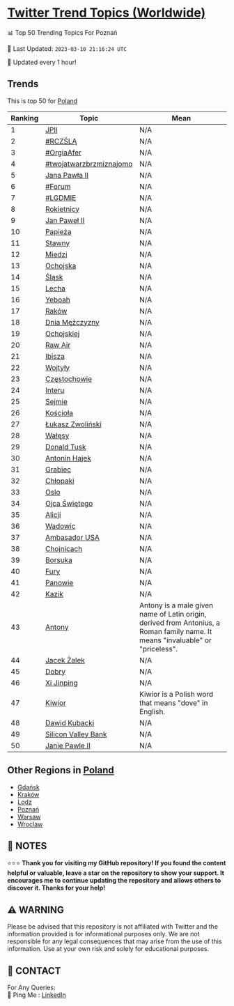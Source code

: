 [Twitter Trend Topics (Worldwide)](https://github.com/ErcinDedeoglu/Twitter-Trend-Topics)
==========


📊 Top 50 Trending Topics For Poznań

📆 Last Updated: `2023-03-10 21:16:24 UTC`

🔧 Updated every 1 hour!


## Trends

This is top 50 for [Poland](</Poland>)

| Ranking | Topic | Mean |
| ------- | ------------ | ------------ |
| 1 | [JPII](http://twitter.com/search?q=JPII) | N/A |
| 2 | [#RCZŚLĄ](http://twitter.com/search?q=%23RCZ%c5%9aL%c4%84) | N/A |
| 3 | [#OrgiaAfer](http://twitter.com/search?q=%23OrgiaAfer) | N/A |
| 4 | [#twojatwarzbrzmiznajomo](http://twitter.com/search?q=%23twojatwarzbrzmiznajomo) | N/A |
| 5 | [Jana Pawła II](http://twitter.com/search?q=Jana+Paw%c5%82a+II) | N/A |
| 6 | [#Forum](http://twitter.com/search?q=%23Forum) | N/A |
| 7 | [#LGDMIE](http://twitter.com/search?q=%23LGDMIE) | N/A |
| 8 | [Rokietnicy](http://twitter.com/search?q=Rokietnicy) | N/A |
| 9 | [Jan Paweł II](http://twitter.com/search?q=Jan+Pawe%c5%82+II) | N/A |
| 10 | [Papieża](http://twitter.com/search?q=Papie%c5%bca) | N/A |
| 11 | [Stawny](http://twitter.com/search?q=Stawny) | N/A |
| 12 | [Miedzi](http://twitter.com/search?q=Miedzi) | N/A |
| 13 | [Ochojska](http://twitter.com/search?q=Ochojska) | N/A |
| 14 | [Śląsk](http://twitter.com/search?q=%c5%9al%c4%85sk) | N/A |
| 15 | [Lecha](http://twitter.com/search?q=Lecha) | N/A |
| 16 | [Yeboah](http://twitter.com/search?q=Yeboah) | N/A |
| 17 | [Raków](http://twitter.com/search?q=Rak%c3%b3w) | N/A |
| 18 | [Dnia Mężczyzny](http://twitter.com/search?q=Dnia+M%c4%99%c5%bcczyzny) | N/A |
| 19 | [Ochojskiej](http://twitter.com/search?q=Ochojskiej) | N/A |
| 20 | [Raw Air](http://twitter.com/search?q=Raw+Air) | N/A |
| 21 | [Ibisza](http://twitter.com/search?q=Ibisza) | N/A |
| 22 | [Wojtyły](http://twitter.com/search?q=Wojty%c5%82y) | N/A |
| 23 | [Częstochowie](http://twitter.com/search?q=Cz%c4%99stochowie) | N/A |
| 24 | [Interu](http://twitter.com/search?q=Interu) | N/A |
| 25 | [Sejmie](http://twitter.com/search?q=Sejmie) | N/A |
| 26 | [Kościoła](http://twitter.com/search?q=Ko%c5%9bcio%c5%82a) | N/A |
| 27 | [Łukasz Zwoliński](http://twitter.com/search?q=%c5%81ukasz+Zwoli%c5%84ski) | N/A |
| 28 | [Wałęsy](http://twitter.com/search?q=Wa%c5%82%c4%99sy) | N/A |
| 29 | [Donald Tusk](http://twitter.com/search?q=Donald+Tusk) | N/A |
| 30 | [Antonin Hajek](http://twitter.com/search?q=Antonin+Hajek) | N/A |
| 31 | [Grabiec](http://twitter.com/search?q=Grabiec) | N/A |
| 32 | [Chłopaki](http://twitter.com/search?q=Ch%c5%82opaki) | N/A |
| 33 | [Oslo](http://twitter.com/search?q=Oslo) | N/A |
| 34 | [Ojca Świętego](http://twitter.com/search?q=Ojca+%c5%9awi%c4%99tego) | N/A |
| 35 | [Alicji](http://twitter.com/search?q=Alicji) | N/A |
| 36 | [Wadowic](http://twitter.com/search?q=Wadowic) | N/A |
| 37 | [Ambasador USA](http://twitter.com/search?q=Ambasador+USA) | N/A |
| 38 | [Chojnicach](http://twitter.com/search?q=Chojnicach) | N/A |
| 39 | [Borsuka](http://twitter.com/search?q=Borsuka) | N/A |
| 40 | [Fury](http://twitter.com/search?q=Fury) | N/A |
| 41 | [Panowie](http://twitter.com/search?q=Panowie) | N/A |
| 42 | [Kazik](http://twitter.com/search?q=Kazik) | N/A |
| 43 | [Antony](http://twitter.com/search?q=Antony) | Antony is a male given name of Latin origin, derived from Antonius, a Roman family name. It means "invaluable" or "priceless". |
| 44 | [Jacek Żalek](http://twitter.com/search?q=Jacek+%c5%bbalek) | N/A |
| 45 | [Dobry](http://twitter.com/search?q=Dobry) | N/A |
| 46 | [Xi Jinping](http://twitter.com/search?q=Xi+Jinping) | N/A |
| 47 | [Kiwior](http://twitter.com/search?q=Kiwior) | Kiwior is a Polish word that means "dove" in English. |
| 48 | [Dawid Kubacki](http://twitter.com/search?q=Dawid+Kubacki) | N/A |
| 49 | [Silicon Valley Bank](http://twitter.com/search?q=Silicon+Valley+Bank) | N/A |
| 50 | [Janie Pawle II](http://twitter.com/search?q=Janie+Pawle+II) | N/A |



## Other Regions in [Poland](</Poland>)

* [Gdańsk](</Poland/Gdańsk.md>)
* [Kraków](</Poland/Kraków.md>)
* [Lodz](</Poland/Lodz.md>)
* [Poznań](</Poland/Poznań.md>)
* [Warsaw](</Poland/Warsaw.md>)
* [Wroclaw](</Poland/Wroclaw.md>)



## 📝 NOTES

⭐⭐⭐ **Thank you for visiting my GitHub repository! If you found the content helpful or valuable, leave a star on the repository to show your support. It encourages me to continue updating the repository and allows others to discover it. Thanks for your help!**


## ⚠️ WARNING

Please be advised that this repository is not affiliated with Twitter and the information provided is for informational purposes only. We are not responsible for any legal consequences that may arise from the use of this information. Use at your own risk and solely for educational purposes.


## 📨 CONTACT

 For Any Queries:  
            🏓 Ping Me : [LinkedIn](https://www.linkedin.com/in/ercindedeoglu/)
